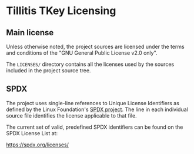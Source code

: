 # Tillitis TKey Licensing

## Main license

Unless otherwise noted, the project sources are licensed under the
terms and conditions of the "GNU General Public License v2.0 only".

The `LICENSES/` directory contains all the licenses used by the
sources included in the project source tree.

## SPDX

The project uses single-line references to Unique License Identifiers
as defined by the Linux Foundation's [SPDX project](https://spdx.org/).
The line in each individual source file identifies the license
applicable to that file.

The current set of valid, predefined SPDX identifiers can be found on
the SPDX License List at:

https://spdx.org/licenses/
